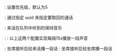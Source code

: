 
<action application="set" data="fifo_priority=1" /> : 设置优先级，默认为5

<action application="set" data="fifo_bridge_uuid=xxxx" /> : 通过指定 uuid 来指定要取回的通话

<action application="set" data="fifo_music=$${hod_music}" /> : 来话在队列中听到的保持音乐

<action application="set" data="fifo_chime_list=speak:坐席全忙，请继续等待" /> : 
<action application="set" data="fifo_chime_freq=15" /> : 以上这两个配置实现每隔15s播放一段声音

<action application="set" data="fifo_oribit_annunce=speak:为保证服务质量，通话可能会被录音" /> : 坐席接听后给来话播一段话
<action application="set" data="fifo_override_announce=speak:" /> : 坐席接听后给坐席播一段话
